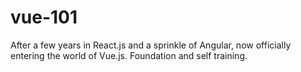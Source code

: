 # vue-101

After a few years in React.js and a sprinkle of Angular, now officially entering the world of Vue.js. Foundation and self training.
